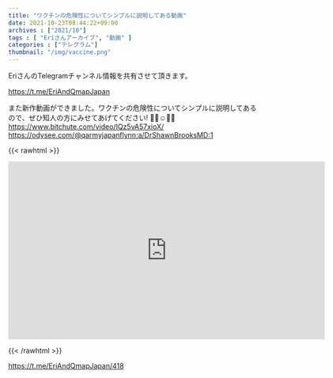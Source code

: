 ```yaml
---
title: "ワクチンの危険性についてシンプルに説明してある動画"
date: 2021-10-23T08:44:22+09:00
archives : ["2021/10"]
tags : [ "Eriさんアーカイブ", "動画" ]
categories : ["テレグラム"]
thumbnail: "/img/vaccine.png"
---
```


EriさんのTelegramチャンネル情報を共有させて頂きます。
<!--more-->
https://t.me/EriAndQmapJapan

また新作動画ができました。ワクチンの危険性についてシンプルに説明してあるので、ぜひ知人の方にみせてあげてください! 🙏🏻☺️🐸🍿 https://www.bitchute.com/video/IQz5vA57xioX/   https://odysee.com/@qarmyjapanflynn:a/DrShawnBrooksMD:1

{{< rawhtml >}}

<iframe width="640" height="360" scrolling="no" frameborder="0" style="border: none;" src="https://www.bitchute.com/embed/IQz5vA57xioX/"></iframe>

{{< /rawhtml >}}

https://t.me/EriAndQmapJapan/418
